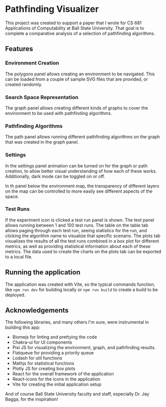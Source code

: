 # Pathfinding Visualizer

This project was created to support a paper that I wrote for CS 681 Applications of Computability at Ball State University. That goal is to complete a comparative analysis of a selection of pathfinding algorithms.

## Features

### Environment Creation

The polygons panel allows creating an environment to be navigated. This can be loaded from a couple of sample SVG files that are provided, or created randomly.

### Search Space Representation

The graph panel allows creating different kinds of graphs to cover the environment to be used with pathfinding algorithms.

### Pathfinding Algorithms

The path panel allows running different pathfinding algorithms on the graph that was created in the graph panel.

### Settings

In the settings panel animation can be turned on for the graph or path creation, to allow better visual understanding of how each of these works. Additionally, dark mode can be toggled on or off.

In th panel below the environment map, the transparency of different layers on the map can be controlled to more easily see different aspects of the space.

### Test Runs

If the experiment icon is clicked a test run panel is shown. The test panel allows running between 1 and 100 test runs. The table on the table tab allows paging through each test run, seeing statistics for the run, and clicking the algorithm name to visualize that specific scenario. The plots tab visualizes the results of all the test runs combined in a box plot for different metrics, as well as providing statistical information about each of these metrics. The data used to create the charts on the plots tab can be exported to a local file.

## Running the application

The application was created with Vite, so the typical commands function, like `npm run dev` for building locally or `npm run build` to create a build to be deployed.

## Acknowledgements

The following libraries, and many others I'm sure, were instrumental in building this app:
- Biomejs for linting and prettying the code
- Chakra-ui for UI components
- Pixi JS for visualizing the environment, graph, and pathfinding results.
- Flatqueue for providing a priority queue
- Lodash for util functions
- Mathjs for statistical functions
- Plotly JS for creating box plots
- React for the overall framework of the application
- React-icons for the icons in the application
- Vite for creating the initial application setup

And of course Ball State University faculty and staff, especially Dr. Jay Bagga, for the inspiration!
